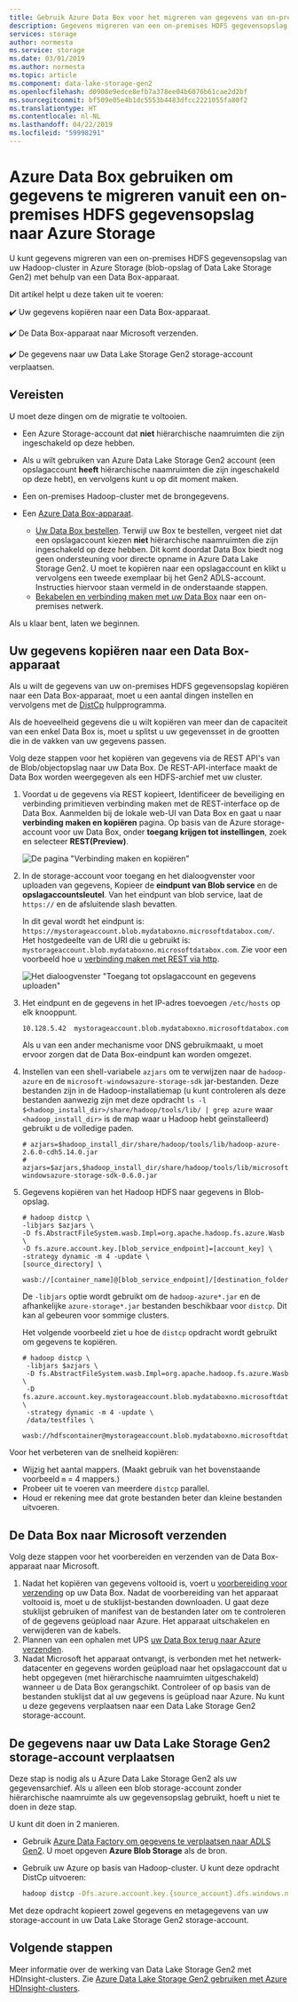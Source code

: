 ```yaml
---
title: Gebruik Azure Data Box voor het migreren van gegevens van on-premises HDFS opslaan naar Azure Storage
description: Gegevens migreren van een on-premises HDFS gegevensopslag naar Azure Storage
services: storage
author: normesta
ms.service: storage
ms.date: 03/01/2019
ms.author: normesta
ms.topic: article
ms.component: data-lake-storage-gen2
ms.openlocfilehash: d0908e9edce8efb7a378ee04b6076b61cae2d2bf
ms.sourcegitcommit: bf509e05e4b1dc5553b4483dfcc2221055fa80f2
ms.translationtype: HT
ms.contentlocale: nl-NL
ms.lasthandoff: 04/22/2019
ms.locfileid: "59998291"
---
```

# <a name="use-azure-data-box-to-migrate-data-from-an-on-premises-hdfs-store-to-azure-storage"></a>Azure Data Box gebruiken om gegevens te migreren vanuit een on-premises HDFS gegevensopslag naar Azure Storage

U kunt gegevens migreren van een on-premises HDFS gegevensopslag van uw Hadoop-cluster in Azure Storage (blob-opslag of Data Lake Storage Gen2) met behulp van een Data Box-apparaat.

Dit artikel helpt u deze taken uit te voeren:

:heavy_check_mark: Uw gegevens kopiëren naar een Data Box-apparaat.

:heavy_check_mark: De Data Box-apparaat naar Microsoft verzenden.

:heavy_check_mark: De gegevens naar uw Data Lake Storage Gen2 storage-account verplaatsen.

## <a name="prerequisites"></a>Vereisten

U moet deze dingen om de migratie te voltooien.

* Een Azure Storage-account dat **niet** hiërarchische naamruimten die zijn ingeschakeld op deze hebben.

* Als u wilt gebruiken van Azure Data Lake Storage Gen2 account (een opslagaccount **heeft** hiërarchische naamruimten die zijn ingeschakeld op deze hebt), en vervolgens kunt u op dit moment maken.

* Een on-premises Hadoop-cluster met de brongegevens.

* Een [Azure Data Box-apparaat](https://azure.microsoft.com/services/storage/databox/). 

    - [Uw Data Box bestellen](https://docs.microsoft.com/azure/databox/data-box-deploy-ordered). Terwijl uw Box te bestellen, vergeet niet dat een opslagaccount kiezen **niet** hiërarchische naamruimten die zijn ingeschakeld op deze hebben. Dit komt doordat Data Box biedt nog geen ondersteuning voor directe opname in Azure Data Lake Storage Gen2. U moet te kopiëren naar een opslagaccount en klikt u vervolgens een tweede exemplaar bij het Gen2 ADLS-account. Instructies hiervoor staan vermeld in de onderstaande stappen.
    - [Bekabelen en verbinding maken met uw Data Box](https://docs.microsoft.com/azure/databox/data-box-deploy-set-up) naar een on-premises netwerk.

Als u klaar bent, laten we beginnen.

## <a name="copy-your-data-to-a-data-box-device"></a>Uw gegevens kopiëren naar een Data Box-apparaat

Als u wilt de gegevens van uw on-premises HDFS gegevensopslag kopiëren naar een Data Box-apparaat, moet u een aantal dingen instellen en vervolgens met de [DistCp](https://hadoop.apache.org/docs/stable/hadoop-distcp/DistCp.html) hulpprogramma.

Als de hoeveelheid gegevens die u wilt kopiëren van meer dan de capaciteit van een enkel Data Box is, moet u splitst u uw gegevensset in de grootten die in de vakken van uw gegevens passen.

Volg deze stappen voor het kopiëren van gegevens via de REST API's van de Blob/objectopslag naar uw Data Box. De REST-API-interface maakt de Data Box worden weergegeven als een HDFS-archief met uw cluster. 


1. Voordat u de gegevens via REST kopieert, Identificeer de beveiliging en verbinding primitieven verbinding maken met de REST-interface op de Data Box. Aanmelden bij de lokale web-UI van Data Box en gaat u naar **verbinding maken en kopiëren** pagina. Op basis van de Azure storage-account voor uw Data Box, onder **toegang krijgen tot instellingen**, zoek en selecteer **REST(Preview)**.

    ![De pagina "Verbinding maken en kopiëren"](media/data-lake-storage-migrate-on-premises-HDFS-cluster/data-box-connect-rest.png)

2. In de storage-account voor toegang en het dialoogvenster voor uploaden van gegevens, Kopieer de **eindpunt van Blob service** en de **opslagaccountsleutel**. Van het eindpunt van blob service, laat de `https://` en de afsluitende slash bevatten.

    In dit geval wordt het eindpunt is: `https://mystorageaccount.blob.mydataboxno.microsoftdatabox.com/`. Het hostgedeelte van de URI die u gebruikt is: `mystorageaccount.blob.mydataboxno.microsoftdatabox.com`. Zie voor een voorbeeld hoe u [verbinding maken met REST via http](/azure/databox/data-box-deploy-copy-data-via-rest). 

     ![Het dialoogvenster "Toegang tot opslagaccount en gegevens uploaden"](media/data-lake-storage-migrate-on-premises-HDFS-cluster/data-box-connection-string-http.png)

3. Het eindpunt en de gegevens in het IP-adres toevoegen `/etc/hosts` op elk knooppunt.

    ```    
    10.128.5.42  mystorageaccount.blob.mydataboxno.microsoftdatabox.com
    ```
    Als u van een ander mechanisme voor DNS gebruikmaakt, u moet ervoor zorgen dat de Data Box-eindpunt kan worden omgezet.
    
3. Instellen van een shell-variabele `azjars` om te verwijzen naar de `hadoop-azure` en de `microsoft-windowsazure-storage-sdk` jar-bestanden. Deze bestanden zijn in de Hadoop-installatiemap (u kunt controleren als deze bestanden aanwezig zijn met deze opdracht `ls -l $<hadoop_install_dir>/share/hadoop/tools/lib/ | grep azure` waar `<hadoop_install_dir>` is de map waar u Hadoop hebt geïnstalleerd) gebruikt u de volledige paden. 
    
    ```
    # azjars=$hadoop_install_dir/share/hadoop/tools/lib/hadoop-azure-2.6.0-cdh5.14.0.jar
    # azjars=$azjars,$hadoop_install_dir/share/hadoop/tools/lib/microsoft-windowsazure-storage-sdk-0.6.0.jar
    ```

4. Gegevens kopiëren van het Hadoop HDFS naar gegevens in Blob-opslag.

    ```
    # hadoop distcp \
    -libjars $azjars \
    -D fs.AbstractFileSystem.wasb.Impl=org.apache.hadoop.fs.azure.Wasb \
    -D fs.azure.account.key.[blob_service_endpoint]=[account_key] \
    -strategy dynamic -m 4 -update \
    [source_directory] \
           wasb://[container_name]@[blob_service_endpoint]/[destination_folder]       
    ```
   De `-libjars` optie wordt gebruikt om de `hadoop-azure*.jar` en de afhankelijke `azure-storage*.jar` bestanden beschikbaar voor `distcp`. Dit kan al gebeuren voor sommige clusters.
   
   Het volgende voorbeeld ziet u hoe de `distcp` opdracht wordt gebruikt om gegevens te kopiëren.
   
   ```
   # hadoop distcp \
    -libjars $azjars \
    -D fs.AbstractFileSystem.wasb.Impl=org.apache.hadoop.fs.azure.Wasb \
    -D fs.azure.account.key.mystorageaccount.blob.mydataboxno.microsoftdatabox.com=myaccountkey \
    -strategy dynamic -m 4 -update \
    /data/testfiles \
    wasb://hdfscontainer@mystorageaccount.blob.mydataboxno.microsoftdatabox.com/testfiles
   ```
  
Voor het verbeteren van de snelheid kopiëren:
- Wijzig het aantal mappers. (Maakt gebruik van het bovenstaande voorbeeld `m` = 4 mappers.)
- Probeer uit te voeren van meerdere `distcp` parallel.
- Houd er rekening mee dat grote bestanden beter dan kleine bestanden uitvoeren.       
    
## <a name="ship-the-data-box-to-microsoft"></a>De Data Box naar Microsoft verzenden

Volg deze stappen voor het voorbereiden en verzenden van de Data Box-apparaat naar Microsoft.

1. Nadat het kopiëren van gegevens voltooid is, voert u [voorbereiding voor verzending](https://docs.microsoft.com/azure/databox/data-box-deploy-copy-data-via-rest) op uw Data Box. Nadat de voorbereiding van het apparaat voltooid is, moet u de stuklijst-bestanden downloaden. U gaat deze stuklijst gebruiken of manifest van de bestanden later om te controleren of de gegevens geüpload naar Azure. Het apparaat uitschakelen en verwijderen van de kabels. 
2.  Plannen van een ophalen met UPS [uw Data Box terug naar Azure verzenden](https://docs.microsoft.com/azure/databox/data-box-deploy-picked-up). 
3.  Nadat Microsoft het apparaat ontvangt, is verbonden met het netwerk-datacenter en gegevens worden geüpload naar het opslagaccount dat u hebt opgegeven (met hiërarchische naamruimten uitgeschakeld) wanneer u de Data Box gerangschikt. Controleer of op basis van de bestanden stuklijst dat al uw gegevens is geüpload naar Azure. Nu kunt u deze gegevens verplaatsen naar een Data Lake Storage Gen2 storage-account.

## <a name="move-the-data-onto-your-data-lake-storage-gen2-storage-account"></a>De gegevens naar uw Data Lake Storage Gen2 storage-account verplaatsen

Deze stap is nodig als u Azure Data Lake Storage Gen2 als uw gegevensarchief. Als u alleen een blob storage-account zonder hiërarchische naamruimte als uw gegevensopslag gebruikt, hoeft u niet te doen in deze stap.

U kunt dit doen in 2 manieren. 

- Gebruik [Azure Data Factory om gegevens te verplaatsen naar ADLS Gen2](https://docs.microsoft.com/azure/data-factory/load-azure-data-lake-storage-gen2). U moet opgeven **Azure Blob Storage** als de bron.

- Gebruik uw Azure op basis van Hadoop-cluster. U kunt deze opdracht DistCp uitvoeren:

    ```bash
    hadoop distcp -Dfs.azure.account.key.{source_account}.dfs.windows.net={source_account_key} abfs://{source_container} @{source_account}.dfs.windows.net/[path] abfs://{dest_container}@{dest_account}.dfs.windows.net/[path]
    ```

Met deze opdracht kopieert zowel gegevens en metagegevens van uw storage-account in uw Data Lake Storage Gen2 storage-account.

## <a name="next-steps"></a>Volgende stappen

Meer informatie over de werking van Data Lake Storage Gen2 met HDInsight-clusters. Zie [Azure Data Lake Storage Gen2 gebruiken met Azure HDInsight-clusters](../../hdinsight/hdinsight-hadoop-use-data-lake-storage-gen2.md).

